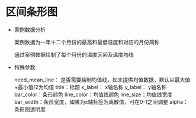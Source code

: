 # 区间条形图

- 案例数据分析

  案例数据为一年十二个月份的最高和最低温度和对应的月份简称

  通过案例数据绘制了每个月份的温度区间及温度均线

- 特殊参数

  need_mean_line： 是否需要绘制均值线，如未提供均值数据，默认以最大值+最小值/2为均值
  title：标题
  x_label： x轴名称
  y_label： y轴名称
  bar_color：条形颜色
  line_color：均值线颜色
  line_size：均值线宽度
  bar_width：条形宽度，如果为x轴标签为离散值，可在0-1之间调整
  alpha：条形图透明度
  
  

